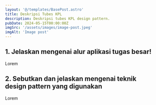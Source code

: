 ```yaml
---
layout: '@/templates/BasePost.astro'
title: Deskripsi Tubes KPL
description: Deskripsi tubes KPL design pattern.
pubDate: 2024-05-15T00:00:00Z
imgSrc: '/assets/images/image-post.jpeg'
imgAlt: 'Image post'
---
```


## 1. Jelaskan mengenai alur aplikasi tugas besar!

Lorem
  
## 2. Sebutkan dan jelaskan mengenai teknik design pattern yang digunakan

Lorem
